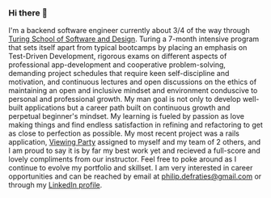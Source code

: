 ### Hi there 👋
I'm a backend software engineer currently about 3/4 of the way through [Turing School of Software and Design](https://turing.io/). Turing a 7-month intensive program that sets itself apart from typical bootcamps by placing an emphasis on Test-Driven Development, rigorous exams on different aspects of professional app-development and cooperative problem-solving, demanding project schedules that require keen self-discipline and motivation, and continuous lectures and open discussions on the ethics of maintaining an open and inclusive mindset and environment conduscive to personal and professional growth. My man goal is not only to develop well-built applications but a career path built on continuous growth and perpetual beginner's mindset. My learning is fueled by passion as love making things and find endless satisfaction in refining and refactoring to get as close to perfection as possible. My most recent project was a rails application, [Viewing Party](https://github.com/PhilipDeFraties/viewing_party) assigned to myself and my team of 2 others, and I am proud to say it is by far my best work yet and recieved a full-score and lovely compliments from our instructor. Feel free to poke around as I continue to evolve my portfolio and skillset. I am very interested in career opportunities and can be reached by email at philip.defraties@gmail.com or through my [LinkedIn profile](https://www.linkedin.com/feed/).

<!--
**PhilipDeFraties/PhilipDeFraties** is a ✨ _special_ ✨ repository because its `README.md` (this file) appears on your GitHub profile.

Here are some ideas to get you started:

- 🔭 I’m currently working on ...
- 🌱 I’m currently learning ...
- 👯 I’m looking to collaborate on ...
- 🤔 I’m looking for help with ...
- 💬 Ask me about ...
- 📫 How to reach me: ...
- 😄 Pronouns: ...
- ⚡ Fun fact: ...
-->
